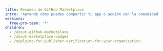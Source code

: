 ```yaml
---
title: Resumen de GitHub Marketplace
intro: 'Aprende cómo puedes compartir tu app o acción con la comunidad de {% data variables.product.company_short %} en {% data variables.product.prodname_marketplace %}.'
versions:
  free-pro-team: '*'
children:
  - /about-github-marketplace
  - /about-marketplace-badges
  - /applying-for-publisher-verification-for-your-organization
---
```


